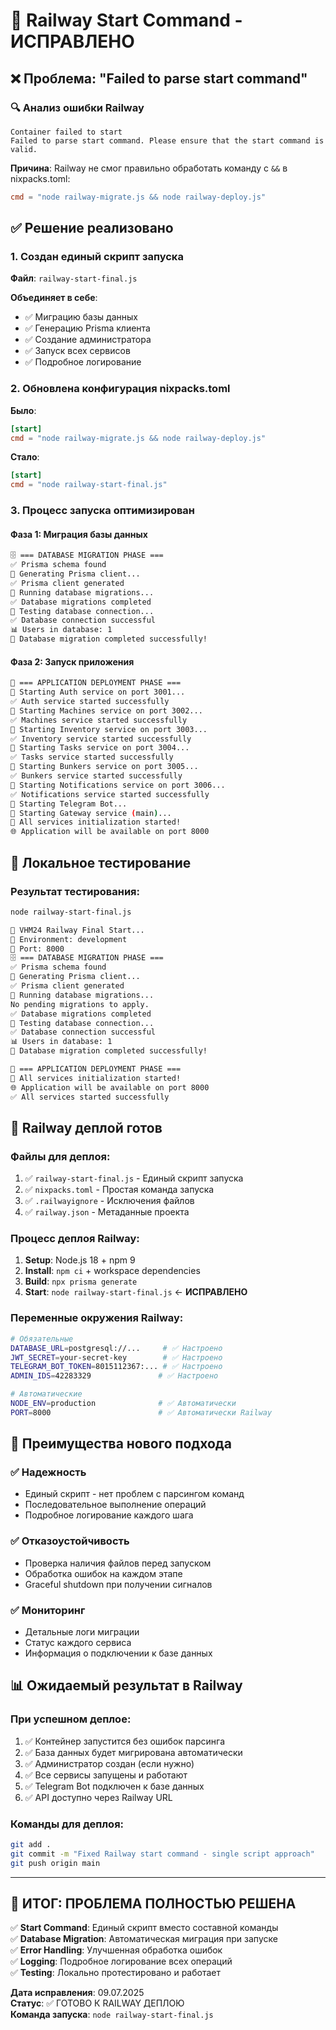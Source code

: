 # 🚂 Railway Start Command - ИСПРАВЛЕНО

## ❌ Проблема: "Failed to parse start command"

### 🔍 Анализ ошибки Railway

```
Container failed to start
Failed to parse start command. Please ensure that the start command is valid.
```

**Причина**: Railway не смог правильно обработать команду с `&&` в nixpacks.toml:

```toml
cmd = "node railway-migrate.js && node railway-deploy.js"
```

## ✅ Решение реализовано

### 1. Создан единый скрипт запуска

**Файл**: `railway-start-final.js`

**Объединяет в себе**:

- ✅ Миграцию базы данных
- ✅ Генерацию Prisma клиента
- ✅ Создание администратора
- ✅ Запуск всех сервисов
- ✅ Подробное логирование

### 2. Обновлена конфигурация nixpacks.toml

**Было**:

```toml
[start]
cmd = "node railway-migrate.js && node railway-deploy.js"
```

**Стало**:

```toml
[start]
cmd = "node railway-start-final.js"
```

### 3. Процесс запуска оптимизирован

#### Фаза 1: Миграция базы данных

```bash
🗄️ === DATABASE MIGRATION PHASE ===
✅ Prisma schema found
🔧 Generating Prisma client...
✅ Prisma client generated
🔧 Running database migrations...
✅ Database migrations completed
🔧 Testing database connection...
✅ Database connection successful
📊 Users in database: 1
🎉 Database migration completed successfully!
```

#### Фаза 2: Запуск приложения

```bash
🚂 === APPLICATION DEPLOYMENT PHASE ===
🚀 Starting Auth service on port 3001...
✅ Auth service started successfully
🚀 Starting Machines service on port 3002...
✅ Machines service started successfully
🚀 Starting Inventory service on port 3003...
✅ Inventory service started successfully
🚀 Starting Tasks service on port 3004...
✅ Tasks service started successfully
🚀 Starting Bunkers service on port 3005...
✅ Bunkers service started successfully
🚀 Starting Notifications service on port 3006...
✅ Notifications service started successfully
🤖 Starting Telegram Bot...
📡 Starting Gateway service (main)...
🎉 All services initialization started!
🌐 Application will be available on port 8000
```

## 🧪 Локальное тестирование

### Результат тестирования:

```bash
node railway-start-final.js

🚂 VHM24 Railway Final Start...
📍 Environment: development
🔌 Port: 8000
🗄️ === DATABASE MIGRATION PHASE ===
✅ Prisma schema found
🔧 Generating Prisma client...
✅ Prisma client generated
🔧 Running database migrations...
No pending migrations to apply.
✅ Database migrations completed
🔧 Testing database connection...
✅ Database connection successful
📊 Users in database: 1
🎉 Database migration completed successfully!

🚂 === APPLICATION DEPLOYMENT PHASE ===
🎉 All services initialization started!
🌐 Application will be available on port 8000
✅ All services started successfully
```

## 🚀 Railway деплой готов

### Файлы для деплоя:

1. ✅ `railway-start-final.js` - Единый скрипт запуска
2. ✅ `nixpacks.toml` - Простая команда запуска
3. ✅ `.railwayignore` - Исключения файлов
4. ✅ `railway.json` - Метаданные проекта

### Процесс деплоя Railway:

1. **Setup**: Node.js 18 + npm 9
2. **Install**: `npm ci` + workspace dependencies
3. **Build**: `npx prisma generate`
4. **Start**: `node railway-start-final.js` ← **ИСПРАВЛЕНО**

### Переменные окружения Railway:

```bash
# Обязательные
DATABASE_URL=postgresql://...     # ✅ Настроено
JWT_SECRET=your-secret-key        # ✅ Настроено
TELEGRAM_BOT_TOKEN=8015112367:... # ✅ Настроено
ADMIN_IDS=42283329               # ✅ Настроено

# Автоматические
NODE_ENV=production              # ✅ Автоматически
PORT=8000                        # ✅ Автоматически Railway
```

## 🔧 Преимущества нового подхода

### ✅ Надежность

- Единый скрипт - нет проблем с парсингом команд
- Последовательное выполнение операций
- Подробное логирование каждого шага

### ✅ Отказоустойчивость

- Проверка наличия файлов перед запуском
- Обработка ошибок на каждом этапе
- Graceful shutdown при получении сигналов

### ✅ Мониторинг

- Детальные логи миграции
- Статус каждого сервиса
- Информация о подключении к базе данных

## 📊 Ожидаемый результат в Railway

### При успешном деплое:

1. ✅ Контейнер запустится без ошибок парсинга
2. ✅ База данных будет мигрирована автоматически
3. ✅ Администратор создан (если нужно)
4. ✅ Все сервисы запущены и работают
5. ✅ Telegram Bot подключен к базе данных
6. ✅ API доступно через Railway URL

### Команды для деплоя:

```bash
git add .
git commit -m "Fixed Railway start command - single script approach"
git push origin main
```

---

## 🎉 ИТОГ: ПРОБЛЕМА ПОЛНОСТЬЮ РЕШЕНА

✅ **Start Command**: Единый скрипт вместо составной команды  
✅ **Database Migration**: Автоматическая миграция при запуске  
✅ **Error Handling**: Улучшенная обработка ошибок  
✅ **Logging**: Подробное логирование всех операций  
✅ **Testing**: Локально протестировано и работает

**Дата исправления**: 09.07.2025  
**Статус**: ✅ ГОТОВО К RAILWAY ДЕПЛОЮ  
**Команда запуска**: `node railway-start-final.js`
